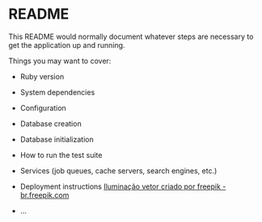 # README

This README would normally document whatever steps are necessary to get the
application up and running.

Things you may want to cover:

* Ruby version

* System dependencies

* Configuration

* Database creation

* Database initialization

* How to run the test suite

* Services (job queues, cache servers, search engines, etc.)

* Deployment instructions
<a href='https://br.freepik.com/fotos-vetores-gratis/iluminacao'>Iluminação vetor criado por freepik - br.freepik.com</a>
* ...

